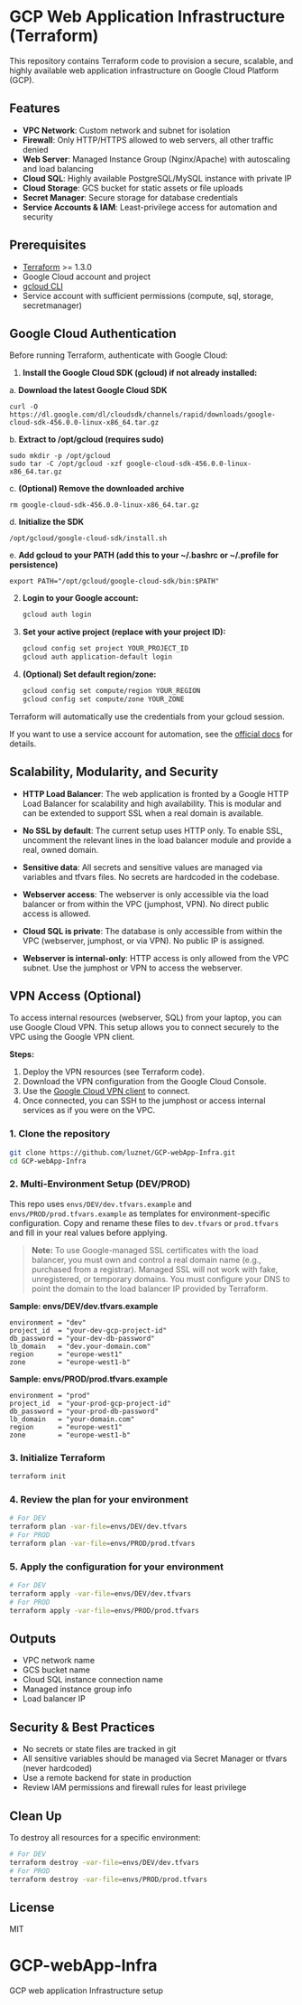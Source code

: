 # GCP Web Application Infrastructure (Terraform)

This repository contains Terraform code to provision a secure, scalable, and highly available web application infrastructure on Google Cloud Platform (GCP).

## Features
- **VPC Network**: Custom network and subnet for isolation
- **Firewall**: Only HTTP/HTTPS allowed to web servers, all other traffic denied
- **Web Server**: Managed Instance Group (Nginx/Apache) with autoscaling and load balancing
- **Cloud SQL**: Highly available PostgreSQL/MySQL instance with private IP
- **Cloud Storage**: GCS bucket for static assets or file uploads
- **Secret Manager**: Secure storage for database credentials
- **Service Accounts & IAM**: Least-privilege access for automation and security


## Prerequisites
- [Terraform](https://www.terraform.io/downloads.html) >= 1.3.0
- Google Cloud account and project
- [gcloud CLI](https://cloud.google.com/sdk/docs/install)
- Service account with sufficient permissions (compute, sql, storage, secretmanager)

## Google Cloud Authentication

Before running Terraform, authenticate with Google Cloud:

1. **Install the Google Cloud SDK (gcloud) if not already installed:**

a. **Download the latest Google Cloud SDK**
```
curl -O https://dl.google.com/dl/cloudsdk/channels/rapid/downloads/google-cloud-sdk-456.0.0-linux-x86_64.tar.gz
```
b. **Extract to /opt/gcloud (requires sudo)**
```
sudo mkdir -p /opt/gcloud
sudo tar -C /opt/gcloud -xzf google-cloud-sdk-456.0.0-linux-x86_64.tar.gz
```

c. **(Optional) Remove the downloaded archive**
```
rm google-cloud-sdk-456.0.0-linux-x86_64.tar.gz
```

d. **Initialize the SDK**
```
/opt/gcloud/google-cloud-sdk/install.sh
```

e. **Add gcloud to your PATH (add this to your ~/.bashrc or ~/.profile for persistence)**
```
export PATH="/opt/gcloud/google-cloud-sdk/bin:$PATH"
```

2. **Login to your Google account:**
	```bash
	gcloud auth login
	```

3. **Set your active project (replace with your project ID):**
	```bash
	gcloud config set project YOUR_PROJECT_ID
    gcloud auth application-default login
	```

4. **(Optional) Set default region/zone:**
	```bash
	gcloud config set compute/region YOUR_REGION
	gcloud config set compute/zone YOUR_ZONE
	```

Terraform will automatically use the credentials from your gcloud session.

If you want to use a service account for automation, see the [official docs](https://cloud.google.com/iam/docs/creating-managing-service-account-keys) for details.



## Scalability, Modularity, and Security

- **HTTP Load Balancer**: The web application is fronted by a Google HTTP Load Balancer for scalability and high availability. This is modular and can be extended to support SSL when a real domain is available.
- **No SSL by default**: The current setup uses HTTP only. To enable SSL, uncomment the relevant lines in the load balancer module and provide a real, owned domain.
- **Sensitive data**: All secrets and sensitive values are managed via variables and tfvars files. No secrets are hardcoded in the codebase.
- **Webserver access**: The webserver is only accessible via the load balancer or from within the VPC (jumphost, VPN). No direct public access is allowed.

- **Cloud SQL is private**: The database is only accessible from within the VPC (webserver, jumphost, or via VPN). No public IP is assigned.
- **Webserver is internal-only**: HTTP access is only allowed from the VPC subnet. Use the jumphost or VPN to access the webserver.

## VPN Access (Optional)

To access internal resources (webserver, SQL) from your laptop, you can use Google Cloud VPN. This setup allows you to connect securely to the VPC using the Google VPN client.

**Steps:**
1. Deploy the VPN resources (see Terraform code).
2. Download the VPN configuration from the Google Cloud Console.
3. Use the [Google Cloud VPN client](https://cloud.google.com/network-connectivity/docs/vpn/how-to/remote-access-client) to connect.
4. Once connected, you can SSH to the jumphost or access internal services as if you were on the VPC.

### 1. Clone the repository
```bash
git clone https://github.com/luznet/GCP-webApp-Infra.git
cd GCP-webApp-Infra
```

### 2. Multi-Environment Setup (DEV/PROD)


This repo uses `envs/DEV/dev.tfvars.example` and `envs/PROD/prod.tfvars.example` as templates for environment-specific configuration.
Copy and rename these files to `dev.tfvars` or `prod.tfvars` and fill in your real values before applying.

> **Note:**
> To use Google-managed SSL certificates with the load balancer, you must own and control a real domain name (e.g., purchased from a registrar). Managed SSL will not work with fake, unregistered, or temporary domains. You must configure your DNS to point the domain to the load balancer IP provided by Terraform.

**Sample: envs/DEV/dev.tfvars.example**
```hcl
environment = "dev"
project_id  = "your-dev-gcp-project-id"
db_password = "your-dev-db-password"
lb_domain   = "dev.your-domain.com"
region      = "europe-west1"
zone        = "europe-west1-b"
```

**Sample: envs/PROD/prod.tfvars.example**
```hcl
environment = "prod"
project_id  = "your-prod-gcp-project-id"
db_password = "your-prod-db-password"
lb_domain   = "your-domain.com"
region      = "europe-west1"
zone        = "europe-west1-b"
```

### 3. Initialize Terraform
```bash
terraform init
```

### 4. Review the plan for your environment
```bash
# For DEV
terraform plan -var-file=envs/DEV/dev.tfvars
# For PROD
terraform plan -var-file=envs/PROD/prod.tfvars
```

### 5. Apply the configuration for your environment
```bash
# For DEV
terraform apply -var-file=envs/DEV/dev.tfvars
# For PROD
terraform apply -var-file=envs/PROD/prod.tfvars
```

## Outputs
- VPC network name
- GCS bucket name
- Cloud SQL instance connection name
- Managed instance group info
- Load balancer IP

## Security & Best Practices
- No secrets or state files are tracked in git
- All sensitive variables should be managed via Secret Manager or tfvars (never hardcoded)
- Use a remote backend for state in production
- Review IAM permissions and firewall rules for least privilege

## Clean Up

To destroy all resources for a specific environment:
```bash
# For DEV
terraform destroy -var-file=envs/DEV/dev.tfvars
# For PROD
terraform destroy -var-file=envs/PROD/prod.tfvars
```

## License
MIT
# GCP-webApp-Infra
GCP web application Infrastructure setup
